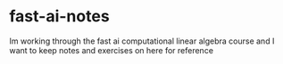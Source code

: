 # fast-ai-notes


Im working through the fast ai computational linear algebra course and I want to keep notes and exercises on here for reference
